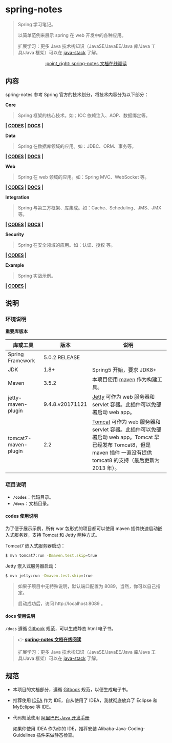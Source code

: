 # spring-notes

> Spring 学习笔记。
>
> 以简单范例来展示 spring 在 web 开发中的各种应用。
>
> 扩展学习：更多 Java 技术栈知识（JavaSE/JavaEE/Java 库/Java 工具/Java 框架）可以在 [java-stack](https://github.com/dunwu/java-stack) 了解。
>

<p align="center">
  <a href="https://dunwu.gitbooks.io/spring-notes/" target="_blank">
    :point_right: spring-notes 文档在线阅读
  </a>
</p>

## 内容

spring-notes 参考 Spring 官方的技术划分，将技术内容分为以下部分：

**Core**

> Spring 框架的核心技术。如；IOC 依赖注入、AOP、数据绑定等。

**| [CODES](https://github.com/dunwu/spring-notes/tree/master/codes/core) | [DOCS](https://github.com/dunwu/spring-notes/tree/master/docs/spring/core) |**

**Data**

> Spring 在数据库领域的应用。如：JDBC、ORM、事务等。

**| [CODES](https://github.com/dunwu/spring-notes/tree/master/codes/data) | [DOCS](https://github.com/dunwu/spring-notes/tree/master/docs/spring/data) |**

**Web**

> Spring 在 web 领域的应用。如：Spring MVC、WebSocket 等。

**| [CODES](https://github.com/dunwu/spring-notes/tree/master/codes/web) | [DOCS](https://github.com/dunwu/spring-notes/tree/master/docs/spring/web) |**

**Integration**

> Spring 与第三方框架、库集成。如：Cache、Scheduling、JMS、JMX 等。

**| [CODES](https://github.com/dunwu/spring-notes/tree/master/codes/integration) | [DOCS](https://github.com/dunwu/spring-notes/tree/master/docs/spring/integration) |**

**Security**

> Spring 在安全领域的应用。如：认证、授权 等。

**| [CODES](https://github.com/dunwu/spring-notes/tree/master/codes/security) |**

**Example**

> Spring 实战示例。

**| [CODES](https://github.com/dunwu/spring-notes/tree/master/codes/example) |**

## 说明

### 环境说明

**重要库版本**

| 库或工具                 | 版本              | 说明                                       |
| -------------------- | --------------- | ---------------------------------------- |
| Spring Framework     | 5.0.2.RELEASE   |                                          |
| JDK                  | 1.8+            | Spring5 开始，要求 JDK8+                      |
| Maven                | 3.5.2           | 本项目使用 [maven](https://maven.apache.org/index.html) 作为构建工具。 |
| jetty-maven-plugin   | 9.4.8.v20171121 | [Jetty](http://www.eclipse.org/jetty/) 可作为 web 服务器和 servlet 容器。此插件可以免部署启动 web app。 |
| tomcat7-maven-plugin | 2.2             | [Tomcat](https://tomcat.apache.org/index.html) 可作为 web 服务器和 servlet 容器。此插件可以免部署启动 web app。Tomcat 早已经发布 Tomcat8，但是 maven 插件 一直没有提供 tomcat8 的支持（最后更新为 2013 年）。 |

### 项目说明

- **`/codes`**：代码目录。
- **`/docs`**：文档目录。

#### codes 使用说明

为了便于展示示例，所有 war 包形式的项目都可以使用 maven 插件快速启动嵌入式服务器，支持 Tomcat 和 Jetty 两种方式。

Tomcat7 嵌入式服务器启动：

```bash
$ mvn tomcat7:run -Dmaven.test.skip=true
```

Jetty 嵌入式服务器启动：

```bash
$ mvn jetty:run -Dmaven.test.skip=true
```

> 如果子项目中无特殊说明，默认端口配置为 8089，当然，你可以自己指定。
>
> 启动成功后，访问 http://localhost:8089 。
>

#### docs 使用说明

`/docs` 遵循 [Gitbook](https://github.com/GitbookIO/gitbook) 规范，可以生成静态 html 电子书。

> :point_right: [**spring-notes 文档在线阅读**](https://dunwu.gitbooks.io/spring-notes/)
>
> 扩展学习：更多 Java 技术栈知识（JavaSE/JavaEE/Java 库/Java 工具/Java 框架）可以在 [java-stack](https://github.com/dunwu/java-stack) 了解。
>

## 规范

- 本项目的文档部分，遵循 [Gitbook](https://github.com/GitbookIO/gitbook) 规范，以便生成电子书。

- 推荐使用 [IDEA](https://www.jetbrains.com/idea/) 作为 IDE，自从使用了 IDEA，我就彻底放弃了 Eclipse 和 MyEclipse 等 IDE。

- 代码规范使用 [阿里巴巴 Java 开发手册 ](https://github.com/alibaba/p3c)

  如果你使用 IDEA 作为你的 IDE，推荐安装 Alibaba-Java-Coding-Guidelines 插件来做静态检查。
